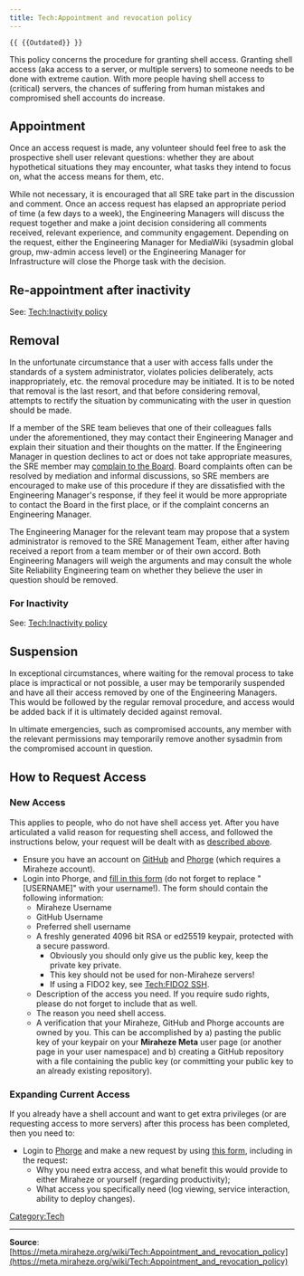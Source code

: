 ```yaml
---
title: Tech:Appointment and revocation policy
---
```


`{{ {{Outdated}} }}`

This policy concerns the procedure for granting shell access. Granting shell access (aka access to a server, or multiple servers) to someone needs to be done with extreme caution. With more people having shell access to (critical) servers, the chances of suffering from human mistakes and compromised shell accounts do increase.

## Appointment 

Once an access request is made, any volunteer should feel free to ask the prospective shell user relevant questions: whether they are about hypothetical situations they may encounter, what tasks they intend to focus on, what the access means for them, etc.

While not necessary, it is encouraged that all SRE take part in the discussion and comment. Once an access request has elapsed an appropriate period of time (a few days to a week), the Engineering Managers will discuss the request together and make a joint decision considering all comments received, relevant experience, and community engagement. Depending on the request, either the Engineering Manager for MediaWiki (sysadmin global group, mw-admin access level) or the Engineering Manager for Infrastructure will close the Phorge task with the decision.

## Re-appointment after inactivity 

See: [Tech:Inactivity policy](/tech-docs/techinactivity_policy)

## Removal 

In the unfortunate circumstance that a user with access falls under the standards of a system administrator, violates policies deliberately, acts inappropriately, etc. the removal procedure may be initiated. It is to be noted that removal is the last resort, and that before considering removal, attempts to rectify the situation by communicating with the user in question should be made.

If a member of the SRE team believes that one of their colleagues falls under the aforementioned, they may contact their Engineering Manager and explain their situation and their thoughts on the matter. If the Engineering Manager in question declines to act or does not take appropriate measures, the SRE member may [complain to the Board](https://meta.miraheze.org/wiki/:File:Miraheze-Complaints-Procedure.pdf). Board complaints often can be resolved by mediation and informal discussions, so SRE members are encouraged to make use of this procedure if they are dissatisfied with the Engineering Manager's response, if they feel it would be more appropriate to contact the Board in the first place, or if the complaint concerns an Engineering Manager.

The Engineering Manager for the relevant team may propose that a system administrator is removed to the SRE Management Team, either after having received a report from a team member or of their own accord. Both Engineering Managers will weigh the arguments and may consult the whole Site Reliability Engineering team on whether they believe the user in question should be removed.

### For Inactivity 

See: [Tech:Inactivity policy](/tech-docs/techinactivity_policy)

## Suspension 

In exceptional circumstances, where waiting for the removal process to take place is impractical or not possible, a user may be temporarily suspended and have all their access removed by one of the Engineering Managers. This would be followed by the regular removal procedure, and access would be added back if it is ultimately decided against removal.

In ultimate emergencies, such as compromised accounts, any member with the relevant permissions may temporarily remove another sysadmin from the compromised account in question.

## How to Request Access 

### New Access 

This applies to people, who do not have shell access yet. After you have articulated a valid reason for requesting shell access, and followed the instructions below, your request will be dealt with as [described above](#Appointment).
* Ensure you have an account on [GitHub](https://meta.miraheze.org/wiki/github:) and [Phorge](https://meta.miraheze.org/wiki/phorge:) (which requires a Miraheze account).
* Login into Phorge, and [fill in this form](https://meta.miraheze.org/wiki/phorge:maniphest/task/edit/form/17/) (do not forget to replace "[USERNAME]" with your username!). The form should contain the following information:
   * Miraheze Username
   * GitHub Username
   * Preferred shell username
   * A freshly generated 4096 bit RSA or ed25519 keypair, protected with a secure password.
      * Obviously you should only give us the public key, keep the private key private.
      * This key should not be used for non-Miraheze servers!
      * If using a FIDO2 key, see [Tech:FIDO2 SSH](/tech-docs/techfido2_ssh).
   * Description of the access you need. If you require sudo rights, please do not forget to include that as well.
   * The reason you need shell access.
   * A verification that your Miraheze, GitHub and Phorge accounts are owned by you. This can be accomplished by a) pasting the public key of your keypair on your **Miraheze Meta** user page (or another page in your user namespace) and b) creating a GitHub repository with a file containing the public key (or committing your public key to an already existing repository).

### Expanding Current Access 

If you already have a shell account and want to get extra privileges (or are requesting access to more servers) after this process has been completed, then you need to:
* Login to [Phorge](https://meta.miraheze.org/wiki/phorge:) and make a new request by using [this form](https://meta.miraheze.org/wiki/phorge:maniphest/task/edit/form/17/), including in the request:
   * Why you need extra access, and what benefit this would provide to either Miraheze or yourself (regarding productivity);
   * What access you specifically need (log viewing, service interaction, ability to deploy changes).

[Category:Tech](https://meta.miraheze.org/wiki/Category:Tech)

----
**Source**: [https://meta.miraheze.org/wiki/Tech:Appointment_and_revocation_policy](https://meta.miraheze.org/wiki/Tech:Appointment_and_revocation_policy)